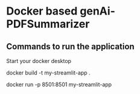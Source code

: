 # Docker based genAi-PDFSummarizer

## Commands to run the application

Start your docker desktop 

docker build -t my-streamlit-app .  

docker run -p 8501:8501 my-streamlit-app   

                                                                            
